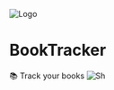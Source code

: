 ![Logo](https://user-images.githubusercontent.com/57585370/94961125-82141500-050d-11eb-98df-4dbcd50f32c1.jpg)

# BookTracker
📚  Track your books
![Sh](https://user-images.githubusercontent.com/57585370/86538750-546cff00-bf11-11ea-8cc1-2f06f0cfe62b.jpg)
